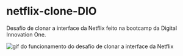# netflix-clone-DIO
Desafio de clonar a interface da Netflix feito na bootcamp da Digital Innovation One. 

![gif do funcionamento do desafio de clonar a interface da Netflix](https://media.giphy.com/media/NF9lowXfexQiOfD3pP/giphy.gif?cid=790b7611577ecb61945e6543393187b5a8e9ad2ac514a4fd&rid=giphy.gif&ct=g)

